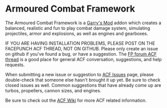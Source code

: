 # Armoured Combat Framework

The Armoured Combat Framework is a [Garry's Mod][] addon which creates a balanced, realistic and fun to play combat damage system, simulating projectiles, armor and explosions, as well as engines and gearboxes.

IF YOU ARE HAVING INSTALLATION PROBLEMS, PLEASE POST ON THE FACEPUNCH ACF THREAD, NOT ON GITHUB.  Please only create an issue on github if you've found a bug, or have a suggestion.  The [FP forum ACF thread][] is a good place for general ACF conversation, suggestions, and help requests.

When submitting a new issue or suggestion to [ACF Issues][] page, please double-check that someone else hasn't brought it up yet. Be sure to check closed issues as well.  Common suggestions that have already come up are turbos, propellers, cannon sizes, and engines.

Be sure to check out the [ACF Wiki][] for more ACF related information.
  
[Garry's Mod]: <http://garrysmod.com/>
[FP forum ACF thread]: <https://facepunch.com/showthread.php?t=1548397>
[ACF Issues]: <https://github.com/nrlulz/ACF/issues>
[ACF Wiki]: <https://github.com/nrlulz/ACF/wiki>